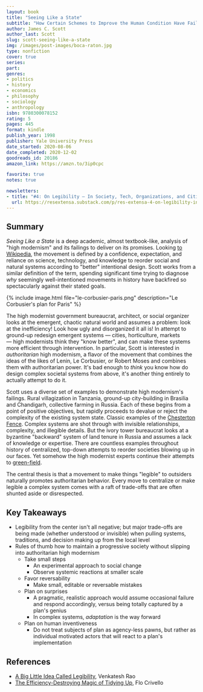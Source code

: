 ```yaml
---
layout: book
title: "Seeing Like a State"
subtitle: "How Certain Schemes to Improve the Human Condition Have Failed"
author: James C. Scott
author_last: Scott
slug: scott-seeing-like-a-state
img: /images/post-images/boca-raton.jpg
type: nonfiction
cover: true
series: 
part: 
genres:
- politics
- history
- economics
- philosophy
- sociology
- anthropology
isbn: 9780300078152
rating: 5
pages: 445
format: kindle
publish_year: 1998
publisher: Yale University Press
date_started: 2020-08-06
date_completed: 2020-12-02
goodreads_id: 20186
amazon_link: https://amzn.to/3ip0cpc

favorite: true
notes: true

newsletters:
- title: "#4: On Legibility — In Society, Tech, Organizations, and Cities"
  url: https://resextensa.substack.com/p/res-extensa-4-on-legibility-in-society
---
```


## Summary

_Seeing Like a State_ is a deep academic, almost textbook-like, analysis of "high modernism" and its failings to deliver on its promises. Looking [to Wikipedia](https://en.wikipedia.org/wiki/High_modernism "High modernism"), the movement is defined by a confidence, expectation, and reliance on science, technology, and knowledge to reorder social and natural systems according to "better" intentional design. Scott works from a similar definition of the term, spending significant time trying to diagnose _why_ seemingly well-intentioned movements in history have backfired so spectacularly against their stated goals.

{% include image.html file="le-corbusier-paris.png" description="Le Corbusier's plan for Paris" %}

The high modernist government bureaucrat, architect, or social organizer looks at the emergent, chaotic natural world and assumes a problem: look at the inefficiency! Look how ugly and disorganized it all is! In attempt to ground-up redesign emergent systems — cities, horticulture, markets — high modernists think they "know better", and can make these systems more efficient through intervention. In particular, Scott is interested in _authoritarian_ high modernism, a flavor of the movement that combines the ideas of the likes of Lenin, Le Corbusier, or Robert Moses and combines them with authoritarian power. It's bad enough to _think_ you know how do design complex societal systems from above, it's another thing entirely to actually attempt to do it.

Scott uses a diverse set of examples to demonstrate high modernism's failings. Rural villagization in Tanzania, ground-up city-building in Brasilia and Chandigarh, collective farming in Russia. Each of these begins from a point of positive objectives, but rapidly proceeds to devalue or reject the complexity of the existing system state. Classic examples of the [Chesterton Fence](https://fs.blog/chestertons-fence/ "Chesterton's Fence"). Complex systems are shot through with invisible relationships, complexity, and illegible details. But the ivory tower bureaucrat looks at a byzantine "backward" system of land tenure in Russia and assumes a lack of knowledge or expertise. There are countless examples throughout history of centralized, top-down attempts to reorder societies blowing up in our faces. Yet somehow the high modernist experts continue their attempts to [green-field](https://en.wikipedia.org/wiki/Greenfield_project "Greenfield project").

The central thesis is that a movement to make things "legible" to outsiders naturally promotes authoritarian behavior. Every move to centralize or make legible a complex system comes with a raft of trade-offs that are often shunted aside or disrespected.

## Key Takeaways

* Legibility from the center isn't all negative; but major trade-offs are being made (whether understood or invisible) when pulling systems, traditions, and decision making up from the local level
* Rules of thumb how to maintain a progressive society without slipping into authoritarian high modernism
	* Take small steps
		* An experimental approach to social change
		* Observe systemic reactions at smaller scale
	* Favor reversability
		* Make small, editable or reversable mistakes
	* Plan on surprises
		* A pragmatic, realistic approach would assume occasional failure and respond accordingly, versus being totally captured by a plan's genius
		* In complex systems, _adaptation_ is the way forward
	* Plan on human inventiveness
		* Do not treat subjects of plan as agency-less pawns, but rather as individual motivated actors that will react to a plan's implementation

## References

* [A Big Little Idea Called Legibility](https://www.ribbonfarm.com/2010/07/26/a-big-little-idea-called-legibility/ "A Big Little Idea Called Legibility"), Venkatesh Rao
* [The Efficiency-Destroying Magic of Tidying Up](https://florentcrivello.com/index.php/2019/09/04/the-efficiency-destroying-magic-of-tidying-up/ "The Efficiency-Destroying Magic of Tidying Up"), Flo Crivello
